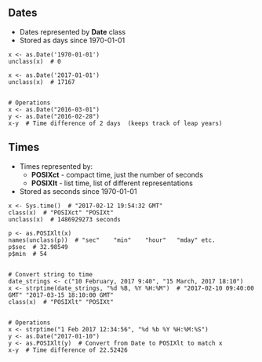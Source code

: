 <!--
.. title: R: Dates/Times
.. slug: r-dates-times
.. date: 2018-08-04 00:33:56 UTC+01:00
.. tags: 
.. category: 
.. link: 
.. description: 
.. type: text
-->

Dates
-----

-   Dates represented by **Date** class
-   Stored as days since 1970-01-01

<!-- -->

    x <- as.Date('1970-01-01')
    unclass(x)  # 0

    x <- as.Date('2017-01-01')
    unclass(x)  # 17167


    # Operations
    x <- as.Date("2016-03-01")
    y <- as.Date("2016-02-28")
    x-y  # Time difference of 2 days  (keeps track of leap years)

Times
-----

-   Times represented by:
    -   **POSIXct** - compact time, just the number of seconds
    -   **POSIXlt** - list time, list of different representations
-   Stored as seconds since 1970-01-01

<!-- -->

    x <- Sys.time()  # "2017-02-12 19:54:32 GMT"
    class(x)  # "POSIXct" "POSIXt"
    unclass(x)  # 1486929273 seconds

    p <- as.POSIXlt(x)
    names(unclass(p))  # "sec"    "min"    "hour"   "mday" etc.
    p$sec  # 32.98549
    p$min  # 54


    # Convert string to time
    date_strings <- c("10 February, 2017 9:40", "15 March, 2017 18:10")
    x <- strptime(date_strings, "%d %B, %Y %H:%M")  # "2017-02-10 09:40:00 GMT" "2017-03-15 18:10:00 GMT"
    class(x)  # "POSIXlt" "POSIXt"


    # Operations
    x <- strptime("1 Feb 2017 12:34:56", "%d %b %Y %H:%M:%S")
    y <- as.Date("2017-01-10")
    y <- as.POSIXlt(y)  # Convert from Date to POSIXlt to match x
    x-y  # Time difference of 22.52426

